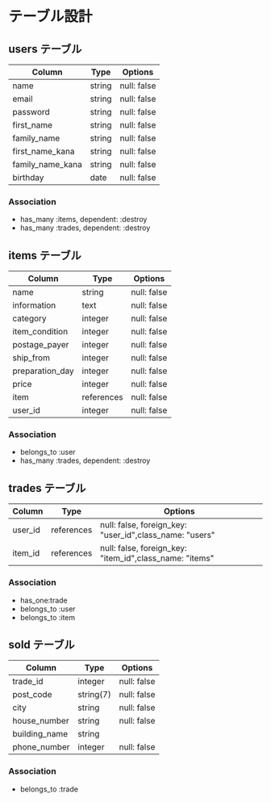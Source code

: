 # テーブル設計

## users テーブル

| Column           | Type   | Options     |
| --------         | ------ | ----------- |
| name             | string | null: false |
| email            | string | null: false |
| password         | string | null: false |
| first_name       | string | null: false |
| family_name      | string | null: false |
| first_name_kana  | string | null: false |
| family_name_kana | string | null: false |
| birthday         | date   | null: false |

### Association

- has_many :items, dependent: :destroy
- has_many :trades, dependent: :destroy

## items テーブル

| Column           | Type       | Options     |
| ------           | ------     | ----------- |
| name             | string     | null: false |
| information      | text       | null: false |
| category         | integer    | null: false |
| item_condition   | integer    | null: false |
| postage_payer    | integer    | null: false |
| ship_from        | integer    | null: false |
| preparation_day  | integer    | null: false |
| price            | integer    | null: false |
| item             | references | null: false |
| user_id          | integer    | null: false |

### Association

- belongs_to :user
- has_many :trades, dependent: :destroy

## trades テーブル

| Column           | Type       | Options                       |
| --------         | ------     | ----------------------------- |
| user_id          | references |null: false, foreign_key: "user_id",class_name: "users" |
| item_id          | references |null: false, foreign_key: "item_id",class_name: "items" |

### Association

- has_one:trade
- belongs_to :user
- belongs_to :item

## sold テーブル

| Column           | Type       | Options                       |
| --------         | ------     | ----------------------------- |
| trade_id         | integer    | null: false                   |
| post_code        | string(7)  | null: false                   |
| city             | string     | null: false                   |
| house_number     | string     | null: false                   |
| building_name    | string     |                               |
| phone_number     | integer    | null: false                   |

### Association

- belongs_to :trade